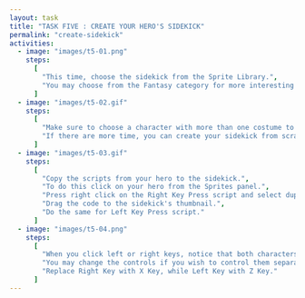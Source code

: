 ```yaml
---
layout: task
title: "TASK FIVE : CREATE YOUR HERO'S SIDEKICK"
permalink: "create-sidekick"
activities:
  - image: "images/t5-01.png"
    steps:
      [
        "This time, choose the sidekick from the Sprite Library.",
        "You may choose from the Fantasy category for more interesting characters.",
      ]
  - image: "images/t5-02.gif"
    steps:
      [
        "Make sure to choose a character with more than one costume to animate.",
        "If there are more time, you can create your sidekick from scratch."
      ]
  - image: "images/t5-03.gif"
    steps:
      [
        "Copy the scripts from your hero to the sidekick.",
        "To do this click on your hero from the Sprites panel.",
        "Press right click on the Right Key Press script and select duplicate.",
        "Drag the code to the sidekick's thumbnail.",
        "Do the same for Left Key Press script."
      ]
  - image: "images/t5-04.png"
    steps:
      [
        "When you click left or right keys, notice that both characters react.",
        "You may change the controls if you wish to control them separately.",
        "Replace Right Key with X Key, while Left Key with Z Key."
      ]
---
```


